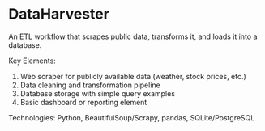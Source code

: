 # DataHarvester
An ETL workflow that scrapes public data, transforms it, and loads it into a database.

Key Elements:

1. Web scraper for publicly available data (weather, stock prices, etc.)
2. Data cleaning and transformation pipeline
3. Database storage with simple query examples
4. Basic dashboard or reporting element

Technologies: Python, BeautifulSoup/Scrapy, pandas, SQLite/PostgreSQL
